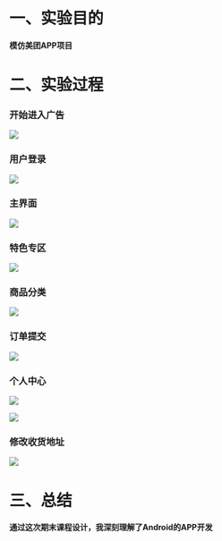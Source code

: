 # 一、实验目的

#### 模仿美团APP项目



# 二、实验过程

### 开始进入广告

![](https://github.com/irrigate-brain/2018118143_Android/blob/homework/%E6%A8%A1%E4%BB%BF%E7%BE%8E%E5%9B%A2APP%E6%9C%9F%E6%9C%AB%E5%A4%A7%E4%BD%9C%E4%B8%9A/%E6%88%AA%E5%9B%BE/1.png?raw=true)

### 用户登录

![](https://github.com/irrigate-brain/2018118143_Android/blob/homework/%E6%A8%A1%E4%BB%BF%E7%BE%8E%E5%9B%A2APP%E6%9C%9F%E6%9C%AB%E5%A4%A7%E4%BD%9C%E4%B8%9A/%E6%88%AA%E5%9B%BE/2.png?raw=true)

### 主界面

![](https://github.com/irrigate-brain/2018118143_Android/blob/homework/%E6%A8%A1%E4%BB%BF%E7%BE%8E%E5%9B%A2APP%E6%9C%9F%E6%9C%AB%E5%A4%A7%E4%BD%9C%E4%B8%9A/%E6%88%AA%E5%9B%BE/3.png?raw=true)

### 特色专区

![](https://github.com/irrigate-brain/2018118143_Android/blob/homework/%E6%A8%A1%E4%BB%BF%E7%BE%8E%E5%9B%A2APP%E6%9C%9F%E6%9C%AB%E5%A4%A7%E4%BD%9C%E4%B8%9A/%E6%88%AA%E5%9B%BE/4.png?raw=true)

### 商品分类

![](https://github.com/irrigate-brain/2018118143_Android/blob/homework/%E6%A8%A1%E4%BB%BF%E7%BE%8E%E5%9B%A2APP%E6%9C%9F%E6%9C%AB%E5%A4%A7%E4%BD%9C%E4%B8%9A/%E6%88%AA%E5%9B%BE/5.png?raw=true)

### 订单提交

![](https://github.com/irrigate-brain/2018118143_Android/blob/homework/%E6%A8%A1%E4%BB%BF%E7%BE%8E%E5%9B%A2APP%E6%9C%9F%E6%9C%AB%E5%A4%A7%E4%BD%9C%E4%B8%9A/%E6%88%AA%E5%9B%BE/6.jpg?raw=true)

### 个人中心

![](https://github.com/irrigate-brain/2018118143_Android/blob/homework/%E6%A8%A1%E4%BB%BF%E7%BE%8E%E5%9B%A2APP%E6%9C%9F%E6%9C%AB%E5%A4%A7%E4%BD%9C%E4%B8%9A/%E6%88%AA%E5%9B%BE/7.png?raw=true)

![](https://github.com/irrigate-brain/2018118143_Android/blob/homework/%E6%A8%A1%E4%BB%BF%E7%BE%8E%E5%9B%A2APP%E6%9C%9F%E6%9C%AB%E5%A4%A7%E4%BD%9C%E4%B8%9A/%E6%88%AA%E5%9B%BE/8.png?raw=true)

### 修改收货地址

![](https://github.com/irrigate-brain/2018118143_Android/blob/homework/%E6%A8%A1%E4%BB%BF%E7%BE%8E%E5%9B%A2APP%E6%9C%9F%E6%9C%AB%E5%A4%A7%E4%BD%9C%E4%B8%9A/%E6%88%AA%E5%9B%BE/9.jpg?raw=true)



# 三、总结

#### 通过这次期末课程设计，我深刻理解了Android的APP开发

